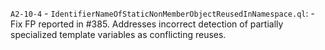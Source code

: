 `A2-10-4` - `IdentifierNameOfStaticNonMemberObjectReusedInNamespace.ql`:
    - Fix FP reported in #385. Addresses incorrect detection of partially specialized template variables as conflicting reuses.